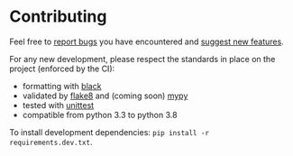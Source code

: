 # Contributing

Feel free to [report bugs](https://github.com/edsu/pymarc/issues) you have encountered
and [suggest new features](https://github.com/edsu/pymarc/pulls).

For any new development, please respect the standards in place on the project (enforced
by the CI):

* formatting with [black](https://github.com/psf/black)
* validated by [flake8](http://flake8.pycqa.org/en/latest) 
  and (coming soon) [mypy](http://mypy-lang.org)
* tested with [unittest](https://docs.python.org/fr/3/library/unittest.html)
* compatible from python 3.3 to python 3.8

To install development dependencies: `pip install -r requirements.dev.txt`.
